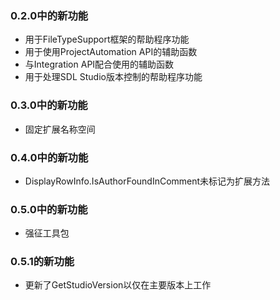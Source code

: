 ### 0.2.0中的新功能

* 用于FileTypeSupport框架的帮助程序功能
* 用于使用ProjectAutomation API的辅助函数
* 与Integration API配合使用的辅助函数
* 用于处理SDL Studio版本控制的帮助程序功能

### 0.3.0中的新功能

* 固定扩展名称空间

### 0.4.0中的新功能

* DisplayRowInfo.IsAuthorFoundInComment未标记为扩展方法

### 0.5.0中的新功能

* 强征工具包

### 0.5.1的新功能

* 更新了GetStudioVersion以仅在主要版本上工作